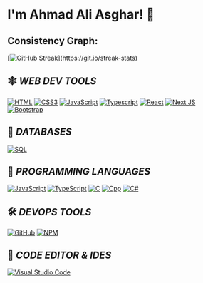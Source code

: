 # I'm Ahmad Ali Asghar! 👋


## Consistency Graph:

[![GitHub Streak](https://github-readme-streak-stats.herokuapp.com/?user=ahmadaliasghar&theme=highcontrast&layout=compa")](https://git.io/streak-stats)


## 🕸️ *WEB DEV TOOLS*

[![HTML](https://img.shields.io/badge/HTML5-E34F26?style=for-the-badge&logo=html5&logoColor=white "HTML")](https://github.com/ahmadaliasghar)
[![CSS3](https://img.shields.io/badge/CSS3-1572B6?style=for-the-badge&logo=css3&logoColor=white "CSS")](https://github.com/ahmadaliasghar)
[![JavaScript](https://img.shields.io/badge/JavaScript-F7DF1E?style=for-the-badge&logo=javascript&logoColor=black "JavaScript")](https://github.com/ahmadaliasghar)
[![Typescript](https://img.shields.io/badge/TypeScript-007ACC?style=for-the-badge&logo=typescript&logoColor=white "Typescript")](https://github.com/ahmadaliasghar)
[![React](https://img.shields.io/badge/React-20232A?style=for-the-badge&logo=react&logoColor=61DAFB "React")](https://github.com/ahmadaliasghar)
[![Next JS](https://img.shields.io/badge/Next-black?style=for-the-badge&logo=next.js&logoColor=white "Next.js")](https://github.com/ahmadaliasghar)
[![Bootstrap](https://img.shields.io/badge/Bootstrap-563D7C?style=for-the-badge&logo=bootstrap&logoColor=white "Bootstrap")](https://github.com/ahmadaliasghar)
<br />


## 📅 *DATABASES*

[![SQL](https://img.shields.io/badge/SQL-4EA94B?style=for-the-badge&logo=mongodb&logoColor=white "SQL")][repo]

## 🎯 *PROGRAMMING LANGUAGES*
[![JavaScript](https://img.shields.io/badge/JavaScript-F7DF1E?style=for-the-badge&logo=javascript&logoColor=black "JavaScript")][repo]
[![TypeScript](https://img.shields.io/badge/TypeScript-007ACC?style=for-the-badge&logo=TypeScript&logoColor=white "TypeScript")][repo]
[![C](https://img.shields.io/badge/C-CC6699?style=for-the-badge&logo=C&logoColor=white "C")][repo]
[![Cpp](https://img.shields.io/badge/CPP-007ACC?style=for-the-badge&logo=Cpp&logoColor=white "Cpp")][repo]
[![C#](https://img.shields.io/badge/C#-007ACC?style=for-the-badge&logo=Cpp&logoColor=white "C#")][repo]

## 🛠️ *DEVOPS TOOLS*

[![GitHub](https://img.shields.io/badge/github-%23121011.svg?style=for-the-badge&logo=github&logoColor=white "GitHub")][repo]
[![NPM](https://img.shields.io/badge/NPM-%23000000.svg?style=for-the-badge&logo=npm&logoColor=white "Npm")][repo]




## 📄 *CODE EDITOR & IDES*

[![Visual Studio Code](https://img.shields.io/badge/VS%20Code-0078d7.svg?style=for-the-badge&logo=visual-studio-code&logoColor=white "Visual Studio Code")][repo]




[repo]: https://github.com/ahmadaliasghar

